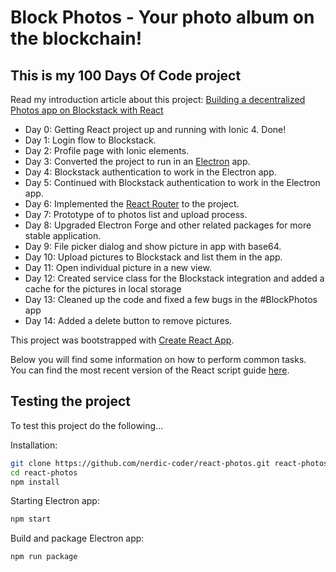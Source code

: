 # Block Photos - Your photo album on the blockchain!

## This is my 100 Days Of Code project

Read my introduction article about this project: [Building a decentralized Photos app on Blockstack with React](https://nerdic-coder.com/2018/06/22/building-a-decentralized-photos-app-on-blockstack-with-react/)

- Day 0: Getting React project up and running with Ionic 4. Done!
- Day 1: Login flow to Blockstack.
- Day 2: Profile page with Ionic elements.
- Day 3: Converted the project to run in an [Electron](https://electronjs.org/) app.
- Day 4: Blockstack authentication to work in the Electron app.
- Day 5: Continued with Blockstack authentication to work in the Electron app.
- Day 6: Implemented the [React Router](https://reacttraining.com/react-router/) to the project.
- Day 7: Prototype of to photos list and upload process.
- Day 8: Upgraded Electron Forge and other related packages for more stable application.
- Day 9: File picker dialog and show picture in app with base64.
- Day 10: Upload pictures to Blockstack and list them in the app.
- Day 11: Open individual picture in a new view.
- Day 12: Created service class for the Blockstack integration and added a cache for the pictures in local storage
- Day 13: Cleaned up the code and fixed a few bugs in the #BlockPhotos app
- Day 14: Added a delete button to remove pictures.

This project was bootstrapped with [Create React App](https://github.com/facebookincubator/create-react-app).

Below you will find some information on how to perform common tasks.<br>
You can find the most recent version of the React script guide [here](https://github.com/facebookincubator/create-react-app/blob/master/packages/react-scripts/template/README.md).

## Testing the project

To test this project do the following...

Installation:
```bash
git clone https://github.com/nerdic-coder/react-photos.git react-photos
cd react-photos
npm install
```

Starting Electron app:
```bash
npm start
```

Build and package Electron app:
```bash
npm run package
```
